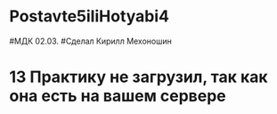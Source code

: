 # Postavte5iliHotyabi4
#МДК 02.03.
#Cделал Кирилл Мехоношин
# 13 Практику не загрузил, так как она есть на вашем сервере
